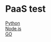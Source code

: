 # PaaS test

[Python](https://github.com/Njrk/paas-test/tree/python)  
[Node.js](https://github.com/Njrk/paas-test/tree/node.js)  
[GO](https://github.com/Njrk/paas-test/tree/go)

